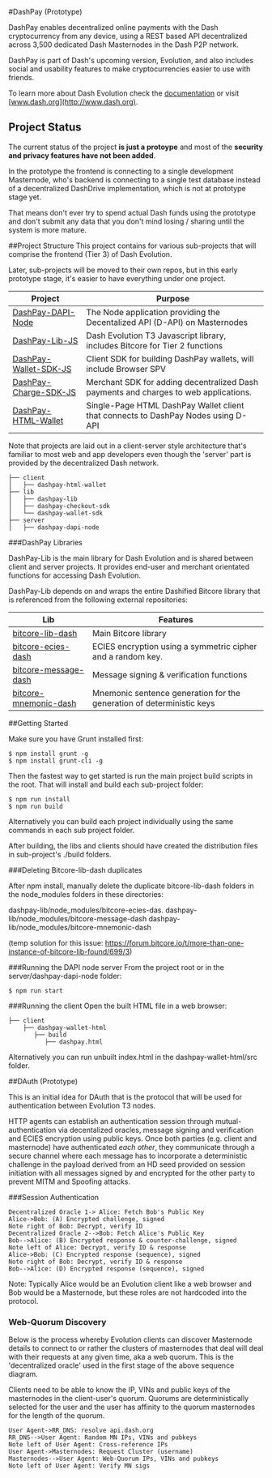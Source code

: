 
#DashPay (Prototype)

DashPay enables decentralized online payments with the Dash cryptocurrency from any device, using a REST based API decentralized across 3,500 dedicated Dash Masternodes in the Dash P2P network.

DashPay is part of Dash's upcoming version, Evolution, and also includes social and usability features to make cryptocurrencies easier to use with friends.

To learn more about Dash Evolution check the [documentation](https://www.dash.org/evolution/) or visit [www.dash.org](http://www.dash.org).

## Project Status

The current status of the project **is just a protoype** and most of the **security and privacy features have not been added**.  

In the prototype the frontend is connecting to a single development Masternode, who's backend is connecting to a single test database instead of a decentralized DashDrive implementation, which is not at prototype stage yet.  

That means don't ever try to spend actual Dash funds using the prototype and don't submit any data that you don't mind losing / sharing until the system is more mature.

##Project Structure
This project contains for various sub-projects that will comprise the frontend (Tier 3) of Dash Evolution.

Later, sub-projects will be moved to their own repos, but in this early prototype stage, it's easier to have everything under one project.

Project     | Purpose 
-------- | ----- 
[DashPay-DAPI-Node](#) |  The Node application providing the Decentalized API (D-API) on Masternodes
[DashPay-Lib-JS](#)  | Dash Evolution T3 Javascript library, includes Bitcore for Tier 2 functions
[DashPay-Wallet-SDK-JS](#)   |  Client SDK for building DashPay wallets, will include Browser SPV
[DashPay-Charge-SDK-JS](#)  | Merchant SDK for adding decentralized Dash payments and charges to web applications.
[DashPay-HTML-Wallet](#)  | Single-Page HTML DashPay Wallet client that connects to DashPay Nodes using D-API

Note that projects are laid out in a client-server style architecture that's familiar to most web and app developers even though the 'server' part is provided by the decentralized Dash network.  

    ├── client                      
    │   ├── dashpay-html-wallet          
    ├── lib                    
    │   ├── dashpay-lib          
    │   ├── dashpay-checkout-sdk         
    │   └── dashpay-wallet-sdk
    ├── server                    
    │   ├── dashpay-dapi-node


###DashPay Libraries

DashPay-Lib is the main library for Dash Evolution and is shared between client and server projects.  It provides end-user and merchant orientated functions for accessing Dash Evolution.  

DashPay-Lib depends on and wraps the entire Dashified Bitcore library that is referenced from the following external repositories:

Lib     | Features 
-------- | ----- 
[bitcore-lib-dash](https://github.com/andyfreer/bitcore-lib-dash) |  Main Bitcore library
[bitcore-ecies-dash](https://github.com/andyfreer/bitcore-ecies-dash)  | ECIES encryption using a symmetric cipher and a random key.
[bitcore-message-dash](https://github.com/andyfreer/bitcore-message-dash)   |  Message signing & verification functions
[bitcore-mnemonic-dash](https://github.com/andyfreer/bitcore-mnemonic-dash)  |  Mnemonic sentence generation for the generation of deterministic keys 


##Getting Started

Make sure you have Grunt installed first:
```
$ npm install grunt -g
$ npm install grunt-cli -g
```

Then the fastest way to get started is run the main project build scripts in the root.  That will install and build each sub-project folder:

```
$ npm run install
$ npm run build
```
Alternatively you can build each project individually using the same commands in each sub project folder.

After building, the libs and clients should have created the distribution files in sub-project's ./build folders.

###Deleting Bitcore-lib-dash duplicates

After npm install, manually delete the duplicate bitcore-lib-dash folders in the node_modules folders in these directories:

dashpay-lib/node_modules/bitcore-ecies-das.
dashpay-lib/node_modules/bitcore-message-dash
dashpay-lib/node_modules/bitcore-mnemonic-dash

(temp solution for this issue: https://forum.bitcore.io/t/more-than-one-instance-of-bitcore-lib-found/699/3)

###Running the DAPI node server
From the project root or in the server/dashpay-dapi-node folder:
```
$ npm run start
```

###Running the client
Open the built HTML file in a web browser:
```
├── client                      
    ├── dashpay-wallet-html          
       ├── build  
          ├── dashpay.html
```
Alternatively you can run unbuilt index.html in the dashpay-wallet-html/src folder.

##DAuth (Prototype)

This is an initial idea for DAuth that is the protocol that will be used for authentication between Evolution T3 nodes.

HTTP agents can establish an authentication session through mutual-authentication via decentalized oracles, message signing and verification and ECIES encryption using public keys.  Once both parties (e.g. client and masternode) have authenticated *each other*, they communicate through a secure channel where each message has to incorporate a deterministic challenge in the payload derived from an HD seed provided on session initiation with all messages signed by and encrypted for the other party to prevent MITM and Spoofing attacks.

###Session Authentication

```sequence
Decentralized Oracle 1-> Alice: Fetch Bob's Public Key
Alice->Bob: (A) Encrypted challenge, signed
Note right of Bob: Decrypt, verify ID
Decentralized Oracle 2-->Bob: Fetch Alice's Public Key 
Bob-->Alice: (B) Encrypted response & counter-challenge, signed
Note left of Alice: Decrypt, verify ID & response 
Alice->Bob: (C) Encrypted response (sequence), signed
Note right of Bob: Decrypt, verify ID & response 
Bob-->Alice: (D) Encrypted response (sequence), signed
```
Note: Typically Alice would be an Evolution client like a web browser and Bob would be a Masternode, but these roles are not hardcoded into the protocol.


### Web-Quorum Discovery

Below is the process whereby Evolution clients can discover Masternode details to connect to or rather the clusters of masternodes that deal will deal with their requests at any given time, aka a web quorum.  This is the 'decentralized oracle' used in the first stage of the above sequence diagram.

Clients need to be able to know the IP, VINs and public keys of the masternodes in the client-user's quorum.
Quorums are deterministically selected for the user and the user has affinity to the quorum masternodes for the length of the quorum.

```sequence
User Agent->RR_DNS: resolve api.dash.org
RR_DNS-->User Agent: Random MN IPs, VINs and pubkeys
Note left of User Agent: Cross-reference IPs
User Agent->Masternodes: Request Cluster (username)
Masternodes-->User Agent: Web-Quorum IPs, VINs and pubkeys
Note left of User Agent: Verify MN sigs

```


